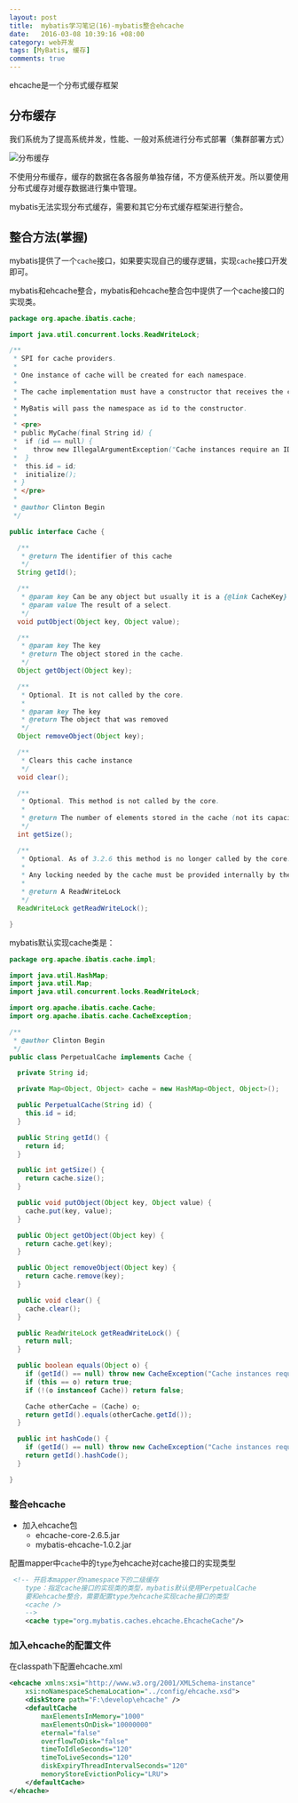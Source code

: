 ```yaml
---
layout: post
title:  mybatis学习笔记(16)-mybatis整合ehcache
date:   2016-03-08 10:39:16 +08:00
category: web开发
tags: [MyBatis, 缓存]
comments: true
---
```


ehcache是一个分布式缓存框架

<!-- more -->

## 分布缓存

我们系统为了提高系统并发，性能、一般对系统进行分布式部署（集群部署方式）

![分布缓存](http://7xph6d.com1.z0.glb.clouddn.com/mybatis_%E5%88%86%E5%B8%83%E7%BC%93%E5%AD%98.png)


不使用分布缓存，缓存的数据在各各服务单独存储，不方便系统开发。所以要使用分布式缓存对缓存数据进行集中管理。

mybatis无法实现分布式缓存，需要和其它分布式缓存框架进行整合。


## 整合方法(掌握)

mybatis提供了一个`cache`接口，如果要实现自己的缓存逻辑，实现`cache`接口开发即可。

mybatis和ehcache整合，mybatis和ehcache整合包中提供了一个cache接口的实现类。


```java
package org.apache.ibatis.cache;

import java.util.concurrent.locks.ReadWriteLock;

/**
 * SPI for cache providers.
 *
 * One instance of cache will be created for each namespace.
 *
 * The cache implementation must have a constructor that receives the cache id as an String parameter.
 *
 * MyBatis will pass the namespace as id to the constructor.
 *
 * <pre>
 * public MyCache(final String id) {
 *  if (id == null) {
 *    throw new IllegalArgumentException("Cache instances require an ID");
 *  }
 *  this.id = id;
 *  initialize();
 * }
 * </pre>
 *
 * @author Clinton Begin
 */

public interface Cache {

  /**
   * @return The identifier of this cache
   */
  String getId();

  /**
   * @param key Can be any object but usually it is a {@link CacheKey}
   * @param value The result of a select.
   */
  void putObject(Object key, Object value);

  /**
   * @param key The key
   * @return The object stored in the cache.
   */
  Object getObject(Object key);

  /**
   * Optional. It is not called by the core.
   *
   * @param key The key
   * @return The object that was removed
   */
  Object removeObject(Object key);

  /**
   * Clears this cache instance
   */  
  void clear();

  /**
   * Optional. This method is not called by the core.
   *
   * @return The number of elements stored in the cache (not its capacity).
   */
  int getSize();

  /**
   * Optional. As of 3.2.6 this method is no longer called by the core.
   *  
   * Any locking needed by the cache must be provided internally by the cache provider.
   *
   * @return A ReadWriteLock
   */
  ReadWriteLock getReadWriteLock();

}
```


mybatis默认实现cache类是：

```java
package org.apache.ibatis.cache.impl;

import java.util.HashMap;
import java.util.Map;
import java.util.concurrent.locks.ReadWriteLock;

import org.apache.ibatis.cache.Cache;
import org.apache.ibatis.cache.CacheException;

/**
 * @author Clinton Begin
 */
public class PerpetualCache implements Cache {

  private String id;

  private Map<Object, Object> cache = new HashMap<Object, Object>();

  public PerpetualCache(String id) {
    this.id = id;
  }

  public String getId() {
    return id;
  }

  public int getSize() {
    return cache.size();
  }

  public void putObject(Object key, Object value) {
    cache.put(key, value);
  }

  public Object getObject(Object key) {
    return cache.get(key);
  }

  public Object removeObject(Object key) {
    return cache.remove(key);
  }

  public void clear() {
    cache.clear();
  }

  public ReadWriteLock getReadWriteLock() {
    return null;
  }

  public boolean equals(Object o) {
    if (getId() == null) throw new CacheException("Cache instances require an ID.");
    if (this == o) return true;
    if (!(o instanceof Cache)) return false;

    Cache otherCache = (Cache) o;
    return getId().equals(otherCache.getId());
  }

  public int hashCode() {
    if (getId() == null) throw new CacheException("Cache instances require an ID.");
    return getId().hashCode();
  }

}
```

### 整合ehcache

- 加入ehcache包
   - ehcache-core-2.6.5.jar
   - mybatis-ehcache-1.0.2.jar

配置mapper中`cache`中的`type`为ehcache对cache接口的实现类型

```xml
 <!-- 开启本mapper的namespace下的二级缓存
    type：指定cache接口的实现类的类型，mybatis默认使用PerpetualCache
    要和ehcache整合，需要配置type为ehcache实现cache接口的类型
    <cache />
    -->
    <cache type="org.mybatis.caches.ehcache.EhcacheCache"/>
```

### 加入ehcache的配置文件

在classpath下配置ehcache.xml


```xml
<ehcache xmlns:xsi="http://www.w3.org/2001/XMLSchema-instance"
	xsi:noNamespaceSchemaLocation="../config/ehcache.xsd">
	<diskStore path="F:\develop\ehcache" />
	<defaultCache
		maxElementsInMemory="1000"
		maxElementsOnDisk="10000000"
		eternal="false"
		overflowToDisk="false"
		timeToIdleSeconds="120"
		timeToLiveSeconds="120"
		diskExpiryThreadIntervalSeconds="120"
		memoryStoreEvictionPolicy="LRU">
	</defaultCache>
</ehcache>
```
